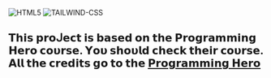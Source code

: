 ![HTML5](https://img.shields.io/badge/html5-%23E34F26.svg?style=for-the-badge&logo=html5&logoColor=white) ![TAILWIND-CSS](https://img.shields.io/badge/tailwind-%231572B6.svg?style=for-the-badge&logo=tailwindcss&logoColor=white)

## 𝗧𝗵𝗶𝘀 𝗽𝗿𝝾ᒍ𝗲𝗰𝘁 𝗶𝘀 𝗯𝗮𝘀𝗲𝗱 𝝾𝗻 𝘁𝗵𝗲 𝝦𝗿𝝾𝗴𝗿𝗮𝗺𝗺𝗶𝗻𝗴 𝗛𝗲𝗿𝝾 𝗰𝝾𝞄𝗿𝘀𝗲. 𝝪𝝾𝞄 𝘀𝗵𝝾𝞄𝗹𝗱 𝗰𝗵𝗲𝗰𝗸 𝘁𝗵𝗲𝗶𝗿 𝗰𝝾𝞄𝗿𝘀𝗲. 𝝖𝗹𝗹 𝘁𝗵𝗲 𝗰𝗿𝗲𝗱𝗶𝘁𝘀 𝗴𝝾 𝘁𝝾 𝘁𝗵𝗲 [𝝦𝗿𝝾𝗴𝗿𝗮𝗺𝗺𝗶𝗻𝗴 𝗛𝗲𝗿𝝾](https://www.programming-hero.com/)
